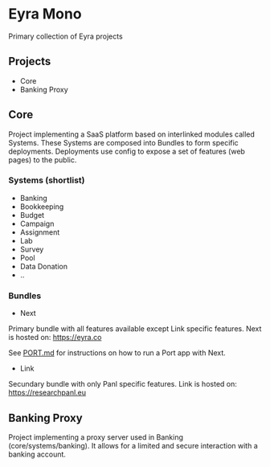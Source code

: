 # Eyra Mono

Primary collection of Eyra projects  

## Projects

* Core
* Banking Proxy

## Core

Project implementing a SaaS platform based on interlinked modules called Systems. These Systems are composed into Bundles to form specific deployments. Deployments use config to expose a set of features (web pages) to the public.

### Systems (shortlist)

* Banking
* Bookkeeping
* Budget
* Campaign
* Assignment
* Lab
* Survey
* Pool
* Data Donation
* ..

### Bundles

* Next

Primary bundle with all features available except Link specific features. 
Next is hosted on: https://eyra.co

See [PORT.md](PORT.md) for instructions on how to run a Port app with Next.

* Link

Secundary bundle with only Panl specific features. 
Link is hosted on: https://researchpanl.eu

## Banking Proxy

Project implementing a proxy server used in Banking (core/systems/banking). It allows for a limited and secure interaction with a banking account.

